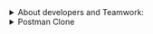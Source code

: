 
<details><summary>About developers and Teamwork:</summary>

## 💁Team Member Contributions
 
   - **Tatsiana Verkhova**  / [tati-moon](https://github.com/tati-moon)

   - **David Gogua** / [crociatofaf](https://github.com/crociatofaf)
  
   - **Elina Melkonian**  / [von-wrigley](https://github.com/von-wrigley)

## 📒Team Working Process

1. **Task Management**  
We tracked tasks, assigned priorities, delegated team members, and estimated timelines using a shared Google Sheets document.

2. **Discussions**  
Quick communication and all discussions took place in the Discord channel.

3. **Meetings**  
Regular Google Meet sessions were scheduled every few days to review progress, resolve challenges, and plan future tasks.

4. **Code Collaboration**  
All code changes were submitted via GitHub pull requests, followed by detailed reviews to ensure quality and maintain consistency in the project.

</details>

<details><summary>Postman Clone</summary>

# Postman Clone

This project is a group final assignment for the React 2025 course at app.rs.school.

## ✨ Project Overview

Postman is a comprehensive API development ecosystem that empowers users to consume, design, test, and manage APIs efficiently. More than just a testing tool, it provides end-to-end solutions for the entire API lifecycle.

- The platform provides tools to  construct and dispatch API requests
- Generate client code in 30+ languages (Python, JavaScript, cURL, etc.).
- Dynamic values stored as environment variables (e.g., {{base_url}}) can be reused throughout requests
- Auto-saves recent requests (filterable by date/method).
- Re-run past calls with one click.

## ✨ Technical Specifications

 1. Frontend Framework: React 19 and NextJS
 2. Design: SASS
 3. Multilingual Support: User interface available in Russian, English, Georgian, German and Polish. 
 4. Responsive Design: Optimized for various device sizes

## ✨ Technical Details

- Libraries and Frameworks
   In addition to React, the following libraries and frameworks were used:
   - Next: Make calls to the endpoint through the server.
   - Redux: For state management, ensuring a predictable and consistent state throughout the application.
   - HTTP Snippet: Snippet generator for languages (cURL, Javascript, Node, Java, Python, C#, Go)
   - Internationalization for Next.js: Offer content in multiple languages(Russian, English, Georgian, German and Polish)

- State Management
  The application uses Redux for managing the global state, making use of reducers, actions, and selectors to handle complex state transitions in a predictable manner.

- Testing Methods
The application was tested using both manual testing and automated tests:
   - Manual Testing: Conducted by the team to verify the user interface, interactions, and overall functionality of the application.
   - Automated Tests: Created using Jest to ensure the correct functionality of individual components and services. These tests cover unit testing for functions, components, and services to verify their behavior under different scenarios.

## ✨ Description of function blocks

### 💻 Main page
- **For unauthorized users**, the page includes a link to the authentication page (`Sign In / Sign Up`).  
- **For authorized users**, the page provides navigation to the **RESTful client** and **History** routes.  

### 🔐 Sign In / Sign Up
- **After Successful Login**: The user is automatically redirected to the **Main page**.    
- **Already Logged In**: Any attempts to access auth routes (`/login`, `/signup`) the user is redirected to the **Main page**.

### 🌐 RESTful client
- Provides an easy way to construct and make different requests
- Produces ready-to-use code snippets for requests 
- Displays the HTTP response code and its associated status message.

### 📓 Variables
- Supports variable substitution in URLs, bodies, and headers.

### 📜 History
- Section restores complete request configurations for reuse, including HTTP method, URL, body content and header values.
- The History section displays requests in chronological order based on execution time.

## ✨ Core Tools

+ [httpsnippet](https://github.com/readmeio/httpsnippet)
   - A tool that automatically creates ready-to-use code snippets for making HTTP calls in various programming languages

+ [reduxjs/toolkit](https://redux-toolkit.js.org/)
   - Redux Toolkit is the package for efficient Redux development. It simplifies Redux setup, reduces boilerplate, and provides utilities to streamline state management

+ [next](https://nextjs.org/)
   - Next.js is a framework built on top of React that makes it easier to create fast, modern websites and apps, extending its capabilities by adding server-side rendering (SSR) and static site generation (SSG) support.

+ [next-intl](https://next-intl.dev/)
   - Next-intl is a library for internationalization (i18n) in Next.js apps. It simplifies translating your app into multiple languages by providing: type-safe translations, SSR/SSG support, automatic route localization.

+ [react-redux](https://redux.js.org/)
   - Redux is a state management librar. It helps manage global application state in a centralized store, making state changes transparent and controllable. 

+ [sass](https://sass-lang.com/)
   - Runs configured linters and code formatters only on Git-staged files (i.e., files you’ve modified and are about to commit). 


## ✨ Development Tools

+ [eslint](https://eslint.org/docs/latest/use/configure/), [eslint-config-next](https://nextjs.org/docs/app/api-reference/config/eslint), [eslint-config-prettier](https://prettier.io/docs/integrating-with-linters)
   - A set of tools for linting and sorting imports, as well as checking code for compliance with standards and formatting.
 
+ [testing-library/react](https://testing-library.com/docs/react-testing-library/intro/) 
   - React Testing Library is a minimalistic yet powerful tool for testing React components. Built as a thin layer over react-dom and react-dom/test-utils, it delivers essential utilities designed to promote effective testing methodologies. 
 
+ [testing-library/user-event](https://www.npmjs.com/package/@testing-library/user-event)
   - Simulate the real events that would happen in the browser as the user interacts with it

+ [types/node](https://nodejs.org/en), [types/react](https://react.dev/), [types/react-dom](https://react.dev/)
   - These packages contain type definitions for node, react and react-dom.

+ [lint-staged](https://github.com/lint-staged/lint-staged)
   - Runs configured linters and code formatters only on Git-staged files (i.e., files you’ve modified and are about to commit). 

+ [types/jest](https://www.npmjs.com/package/@types/jest)
    - TypeScript type definitions for the Jest testing framework. Provides type support when writing Jest tests in TypeScript projects.
 
+ [jest](https://jestjs.io/ru/), [jest-environment-jsdom](https://jestjs.io/ru/), [testing-library/jest-dom](https://jestjs.io/ru/)
    - Simplifies and enhances JavaScript testing with powerful features that make writing, running, and maintaining tests easier.
 
+ [ts-jest](https://www.npmjs.com/package/@types/jest)
    - A transformer for Jest that includes source map support, allowing TypeScript code to be tested."

+ [husky](https://typicode.github.io/husky/)
    - Automatically validate commit messages, analyze code quality, and execute test suites during commit/push operations.

+ [typescript](https://www.typescriptlang.org/)
    - A JavaScript superset that introduces static type checking and enhanced tooling for professional development. Strengthens codebase stability through rigorous type validation.
    
+ [prettier](https://prettier.io/)
    - Prettier is an opinionated code formatter that automatically standardizes your code style for consistent readability.
  
## ✨ Conclusion

  - Key Takeaways and Skills Acquired

    Working together on this project was a highly rewarding experience that brought out the best in our team's collaboration and technical abilities. Through building the application with React, Next.js and Redux, we gained valuable hands-on experience with modern frontend development while learning to work together effectively. Our use of GitHub for version control and Discord for daily communication created an efficient workflow that allowed us to share knowledge and solve problems quickly. The project helped us grow in multiple ways - from mastering complex technical concepts like server-side rendering and state management to developing softer skills like giving constructive feedback and explaining technical decisions. We learned how to integrate different components smoothly, debug challenging issues together, and maintain good code quality standards.

  - Questions and Answers
      We encourage any questions or feedback on the project! Please feel free to open an issue or reach out to any team member through GitHub.
</details>
